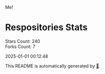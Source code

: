 Me!

# Respositories Stats
Stars Count: 240  
Forks Count: 7

2025-01-01 00:12:48  

This README is automatically generated by [🐰](https://github.com/rnitta/rnitta).
